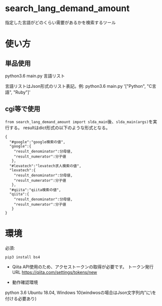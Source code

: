 # search_lang_demand_amount
指定した言語がどのくらい需要があるかを検索するツール

# 使い方
## 単品使用

python3.6 main.py 言語リスト

言語リストはJson形式のリスト表記。例:
python3.6 main.py '["Python", "C言語", "Ruby"]'

## cgi等で使用

`from search_lang_demand_amount import slda_main`後、`slda_main(args)`を実行する。
resultはdict形式の以下のような形式となる。

```
{
  "#google":"google検索の値",
  "google":{
    "result_denominator":分母値,
    "result_numerator":分子値
   },
  "#levatech":"levatech求人検索の値",
  "levatech":{
    "result_denominator":分母値,
    "result_numerator":分子値
   },
  "#qiita":"qiita検索の値",
  "qiita":{
    "result_denominator":分母値,
    "result_numerator":分子値
   }
}
```

# 環境
必須:
```
pip3 install bs4
```

- Qiita API使用のため、アクセストークンの取得が必要です。
トークン発行URL
https://qiita.com/settings/tokens/new

- 動作確認環境

python 3.6
Ubuntu 18.04, Windows 10(windwosの場合はJson文字列内"に\を付ける必要あり)
